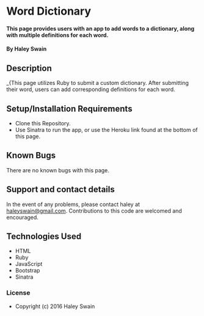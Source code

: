 # Word Dictionary

#### This page provides users with an app to add words to a dictionary, along with multiple definitions for each word.

#### By Haley Swain

## Description

_{This page utilizes Ruby to submit a custom dictionary. After submitting their word, users can add corresponding definitions for each word.

## Setup/Installation Requirements

* Clone this Repository.
* Use Sinatra to run the app, or use the Heroku link found at the bottom of this page.

## Known Bugs

There are no known bugs with this page.

## Support and contact details

In the event of any problems, please contact haley at haleyswain@gmail.com. Contributions to this code are welcomed and encouraged.

## Technologies Used
* HTML
* Ruby
* JavaScript
* Bootstrap
* Sinatra

### License

* Copyright (c) 2016 Haley Swain
